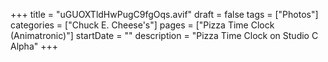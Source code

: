 +++
title = "uGUOXTldHwPugC9fgOqs.avif"
draft = false
tags = ["Photos"]
categories = ["Chuck E. Cheese's"]
pages = ["Pizza Time Clock (Animatronic)"]
startDate = ""
description = "Pizza Time Clock on Studio C Alpha"
+++
